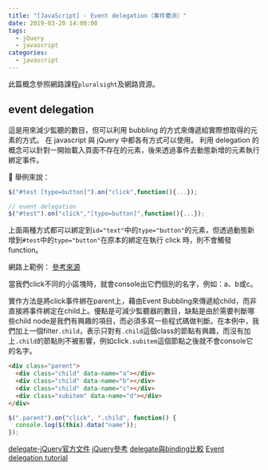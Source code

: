```yaml
---
title: "[JavaScript] - Event delegation（事件委派）"
date: 2019-03-20 14:00:00
tags:
  - jQuery
  - javascript
categories:
  - javascript
---
```

此篇概念參照網路課程`pluralsight`及網路資源。

## event delegation

這是用來減少監聽的數目，但可以利用 bubbling 的方式來傳遞給實際想取得的元素的方式。
在 javascript 與 jQuery 中都各有方式可以使用。
利用 delegation 的概念可以針對一開始載入頁面不存在的元素，後來透過事件去動態新增的元素執行綁定事件。

 舉例來說：

```js
$("#test [type=button]").on("click",function(){...});
```

```js
// event delegation
$("#test").on("click","[type=button]",function(){...});
```

上面兩種方式都可以綁定到`id="text"`中的`type="button"`的元素，但透過動態新增到`#test`中的`type="button"`在原本的綁定在執行 click 時，則不會觸發 function。

網路上範例：
[參考來源](http://cythilya.blogspot.com/2015/07/javascript-event-delegation.html)

當我們click不同的小區塊時，就會console出它們個別的名字，例如：a、b或c。

實作方法是將click事件綁在parent上，藉由Event Bubbling來傳遞給child，而非直接將事件綁定在child上。優點是可減少監聽器的數目，缺點是由於需要判斷哪些child node是我們有興趣的項目，而必須多寫一些程式碼做判斷。在本例中，我們加上一個filter`.child`，表示只對有`.child`這個class的節點有興趣，而沒有加上`.child`的節點則不被影響，例如click`.subitem`這個節點之後就不會console它的名字。


```html
<div class="parent">
  <div class="child" data-name="a"></div>
  <div class="child" data-name="b"></div>
  <div class="child" data-name="c"></div>
  <div class="subitem" data-name="d"></div>
</div>
```

```js
$(".parent").on("click", ".child", function() {
  console.log($(this).data("name"));
});
```

[delegate-jQuery官方文件](http://api.jquery.com/delegate/)
[jQuery參考](https://harttle.land/2015/06/26/jquery-event.html)
[delegate與binding比較](https://ithelp.ithome.com.tw/articles/10120565)
[Event delegation tutorial](http://javascript.info/event-delegation)